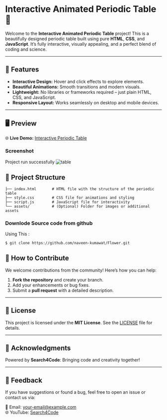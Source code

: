 # Interactive Animated Periodic Table 🌟  

Welcome to the **Interactive Animated Periodic Table** project! This is a beautifully designed periodic table built using pure **HTML**, **CSS**, and **JavaScript**. It’s fully interactive, visually appealing, and a perfect blend of coding and science.  

---

## 🚀 Features  
- **Interactive Design:** Hover and click effects to explore elements.  
- **Beautiful Animations:** Smooth transitions and modern visuals.  
- **Lightweight:** No libraries or frameworks required – just plain HTML, CSS, and JavaScript.  
- **Responsive Layout:** Works seamlessly on desktop and mobile devices.  

---

## 🖥️ Preview  

🌐 **Live Demo:** [Interactive Periodic Table](https://naveen-kumawat.github.io/Periodic-Table/)  

### Screenshot  
Project run successfully
![table](https://github.com/user-attachments/assets/61f7fe98-a0be-4719-ae4e-a52e0d41efaf)




## 📂 Project Structure  
```plaintext
├── index.html       # HTML file with the structure of the periodic table  
├── style.css        # CSS file for animations and styling  
├── script.js        # JavaScript file for interactivity  
└── assets/          # (Optional) Folder for images or additional assets
```


### Downlode Source code from github
Using This : 

```
$ git clone https://github.com/naveen-kumawat/Flower.git
```

## 🎯 How to Contribute  

We welcome contributions from the community! Here’s how you can help:  

1. **Fork the repository** and create your branch.  
2. Add your enhancements or bug fixes.  
3. Submit a **pull request** with a detailed description.  

---

## 📜 License  

This project is licensed under the **MIT License**. See the [LICENSE](LICENSE) file for details.  

---

## 🌟 Acknowledgments  

Powered by **Search4Code**: Bringing code and creativity together!  

---

## 💬 Feedback  

If you have suggestions or found a bug, feel free to open an issue or contact us via:  

📧 Email: your-email@example.com  
🌐 YouTube: [Search4Code](https://www.youtube.com/@search4code?sub_confirmation=1)

